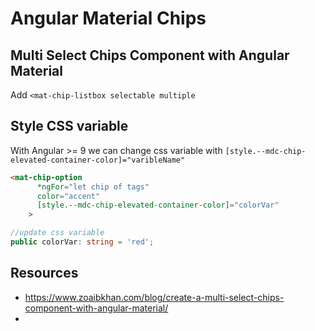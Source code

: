 # Angular Material Chips

## Multi Select Chips Component with Angular Material

Add `<mat-chip-listbox selectable multiple`

## Style CSS variable

With Angular >= 9 we can change css variable with `[style.--mdc-chip-elevated-container-color]="varibleName"`

```html
<mat-chip-option
      *ngFor="let chip of tags"
      color="accent"
      [style.--mdc-chip-elevated-container-color]="colorVar"
    >
```
```ts
//update css variable
public colorVar: string = 'red';
```

## Resources

- https://www.zoaibkhan.com/blog/create-a-multi-select-chips-component-with-angular-material/
- 